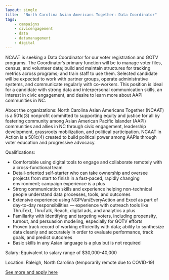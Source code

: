 ```yaml
---
layout: single
title:  "North Carolina Asian Americans Together: Data Coordinator"
tags: 
    - campaigns
    - civicengagement
    - data
    - datamanagement
    - digital
---
```

NCAAT is seeking a Data Coordinator for our voter registration and GOTV programs. The Coordinator’s primary function will be to manage voter files, census, and volunteer data; build and maintain structures for tracking metrics across programs; and train staff to use them. Selected candidate will be expected to work with partner groups, operate administrative systems, and communicate regularly with co-workers. This position is ideal for a candidate with strong data and interpersonal communication skills, an interest in civic engagement, and desire to learn more about AAPI communities in NC.

About the organizations: North Carolina Asian Americans Together (NCAAT) is a 501c(3) nonprofit committed to supporting equity and justice for all by fostering community among Asian American Pacific Islander (AAPI) communities and allies in NC through civic engagement, leadership development, grassroots mobilization, and political participation. NCAAT in Action is a 501c(4) created to build political power among AAPIs through voter education and progressive advocacy.

Qualifications: 
* Comfortable using digital tools to engage and collaborate remotely with a cross-functional team
* Detail-oriented self-starter who can take ownership and oversee projects from start to finish in a fast-paced, rapidly changing environment; campaign experience is a plus
* Strong communication skills and experience helping non-technical people understand data processes, tools, and outcomes
* Extensive experience using NGPVan/EveryAction and Excel as part of day-to-day responsibilities — experience with outreach tools like ThruText, ThruTalk, Reach, digital ads, and analytics a plus
* Familiarity with identifying and targeting voters, including propensity, turnout, and persuasion modeling, especially for GOTV efforts
* Proven track record of working efficiently with data; ability to synthesize data cleanly and accurately in order to evaluate performance, track goals, and predict outcomes
* Basic skills in any Asian language is a plus but is not required

Salary: Equivalent to salary range of $30,000-40,000

Location: Raleigh, North Carolina (temporarily remote due to COVID-19)


[See more and apply here](https://ncaatogether.org/about-us/jobs/data-coordinator/)
